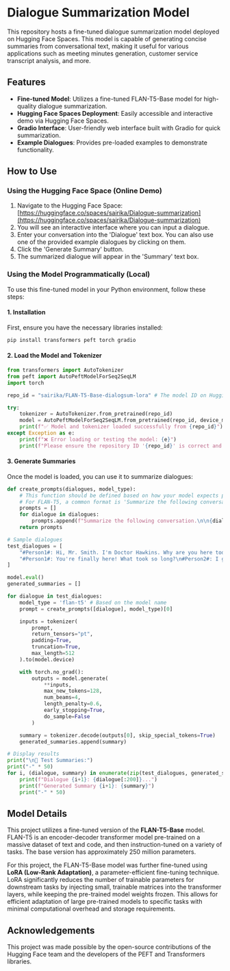 # Dialogue Summarization Model

This repository hosts a fine-tuned dialogue summarization model deployed on Hugging Face Spaces. This model is capable of generating concise summaries from conversational text, making it useful for various applications such as meeting minutes generation, customer service transcript analysis, and more.




## Features

*   **Fine-tuned Model**: Utilizes a fine-tuned FLAN-T5-Base model for high-quality dialogue summarization.
*   **Hugging Face Spaces Deployment**: Easily accessible and interactive demo via Hugging Face Spaces.
*   **Gradio Interface**: User-friendly web interface built with Gradio for quick summarization.
*   **Example Dialogues**: Provides pre-loaded examples to demonstrate functionality.




## How to Use

### Using the Hugging Face Space (Online Demo)

1.  Navigate to the Hugging Face Space: [https://huggingface.co/spaces/sairika/Dialogue-summarization](https://huggingface.co/spaces/sairika/Dialogue-summarization)
2.  You will see an interactive interface where you can input a dialogue.
3.  Enter your conversation into the 'Dialogue' text box. You can also use one of the provided example dialogues by clicking on them.
4.  Click the 'Generate Summary' button.
5.  The summarized dialogue will appear in the 'Summary' text box.

### Using the Model Programmatically (Local)

To use this fine-tuned model in your Python environment, follow these steps:

#### 1. Installation

First, ensure you have the necessary libraries installed:

```bash
pip install transformers peft torch gradio
```

#### 2. Load the Model and Tokenizer

```python
from transformers import AutoTokenizer
from peft import AutoPeftModelForSeq2SeqLM
import torch

repo_id = "sairika/FLAN-T5-Base-dialogsum-lora" # The model ID on Hugging Face Hub

try:
    tokenizer = AutoTokenizer.from_pretrained(repo_id)
    model = AutoPeftModelForSeq2SeqLM.from_pretrained(repo_id, device_map="auto", torch_dtype=torch.bfloat16)
    print(f"✅ Model and tokenizer loaded successfully from {repo_id}")
except Exception as e:
    print(f"❌ Error loading or testing the model: {e}")
    print(f"Please ensure the repository ID '{repo_id}' is correct and the model files were pushed successfully.")
```

#### 3. Generate Summaries

Once the model is loaded, you can use it to summarize dialogues:

```python
def create_prompts(dialogues, model_type):
    # This function should be defined based on how your model expects prompts.
    # For FLAN-T5, a common format is 'Summarize the following conversation.\n\n{dialogue}\n\nSummary: '
    prompts = []
    for dialogue in dialogues:
        prompts.append(f"Summarize the following conversation.\n\n{dialogue}\n\nSummary: ")
    return prompts

# Sample dialogues
test_dialogues = [
    "#Person1#: Hi, Mr. Smith. I'm Doctor Hawkins. Why are you here today?\n#Person2#: I found it would be a good idea to get a check-up.\n#Person1#: Yes, well, you haven't had one for 5 years. You should have one every year.\n#Person2#: I know. I figure as long as there is nothing wrong, why go see the doctor?\n#Person1#: Well, you never know. An annual check-up is important for early detection of any potential health issues.\n#Person2#: I guess you're right. So, what do we do now?\n#Person1#: I'll just do a quick examination and we'll discuss your medical history. We should also talk about quitting smoking.\n#Person2#: I've been meaning to do that.\n#Person1#: We have some programs and medications that can help. I'll give you some information before you leave.\n#Person2#: Ok, thanks doctor.",
    "#Person1#: You're finally here! What took so long?\n#Person2#: I got stuck in traffic again. There was a terrible traffic jam near the Carrefour intersection.\n#Person1#: It's always rather congested during peak hours. Have you considered taking public transport?\n#Person2#: I have, but driving is just more convenient.\n#Person1#: It might be convenient, but it's not good for your health or the environment. Plus, you wouldn't have to deal with traffic jams.\n#Person2#: You have a point. I feel so bad about how much my car is adding to the pollution problem.\n#Person1#: Exactly! And walking or biking to the bus or train station is great exercise. When the weather is nicer, you could even bike the whole way.\n#Person2#: That's a good idea. I'll give public transport a try starting tomorrow.\n#Person1#: Great! Let me know how it goes."
]

model.eval()
generated_summaries = []

for dialogue in test_dialogues:
    model_type = 'flan-t5' # Based on the model name
    prompt = create_prompts([dialogue], model_type)[0]

    inputs = tokenizer(
        prompt,
        return_tensors="pt",
        padding=True,
        truncation=True,
        max_length=512
    ).to(model.device)

    with torch.no_grad():
        outputs = model.generate(
            **inputs,
            max_new_tokens=128,
            num_beams=4,
            length_penalty=0.6,
            early_stopping=True,
            do_sample=False
        )

    summary = tokenizer.decode(outputs[0], skip_special_tokens=True)
    generated_summaries.append(summary)

# Display results
print("\n📝 Test Summaries:")
print("-" * 50)
for i, (dialogue, summary) in enumerate(zip(test_dialogues, generated_summaries)):
    print(f"Dialogue {i+1}: {dialogue[:200]}...")
    print(f"Generated Summary {i+1}: {summary}")
    print("-" * 50)
```




## Model Details

This project utilizes a fine-tuned version of the **FLAN-T5-Base** model. FLAN-T5 is an encoder-decoder transformer model pre-trained on a massive dataset of text and code, and then instruction-tuned on a variety of tasks. The base version has approximately 250 million parameters.

For this project, the FLAN-T5-Base model was further fine-tuned using **LoRA (Low-Rank Adaptation)**, a parameter-efficient fine-tuning technique. LoRA significantly reduces the number of trainable parameters for downstream tasks by injecting small, trainable matrices into the transformer layers, while keeping the pre-trained model weights frozen. This allows for efficient adaptation of large pre-trained models to specific tasks with minimal computational overhead and storage requirements.




## Acknowledgements

This project was made possible by the open-source contributions of the Hugging Face team and the developers of the PEFT and Transformers libraries.



